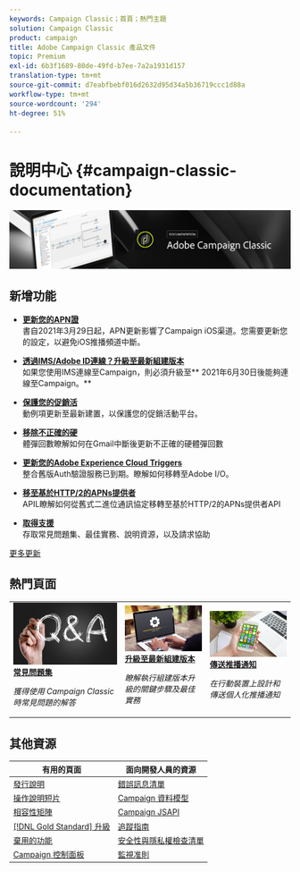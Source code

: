 ```yaml
---
keywords: Campaign Classic；首頁；熱門主題
solution: Campaign Classic
product: campaign
title: Adobe Campaign Classic 產品文件
topic: Premium
exl-id: 6b3f1689-80de-49fd-b7ee-7a2a1931d157
translation-type: tm+mt
source-git-commit: d7eabfbebf016d2632d95d34a5b36719ccc1d88a
workflow-type: tm+mt
source-wordcount: '294'
ht-degree: 51%

---
```


# 說明中心 {#campaign-classic-documentation}

![](platform/using/assets/do-not-localize/banner_acc_doc.jpg)

## 新增功能

* **[更新您的APN證](technotes/ios-certificate-update.md)**<br/> 書自2021年3月29日起，APN更新影響了Campaign iOS渠道。您需要更新您的設定，以避免iOS推播頻道中斷。

* **[透過IMS/Adobe ID連線？升級至最新組建版本](integrations/using/about-adobe-id.md)**<br/>如果您使用IMS連線至Campaign，則必須升級至** 2021年6月30日後能夠連線至Campaign。**

* **[保護您的促銷活](technotes/acc-config-updates.md)**<br/> 動例項更新至最新建置，以保護您的促銷活動平台。

* **[移除不正確的硬](https://helpx.adobe.com/tw/campaign/kb/update-bounce-qualification.html)**<br/> 體彈回數瞭解如何在Gmail中斷後更新不正確的硬體彈回數

* **[更新您的Adobe Experience Cloud Triggers](integrations/using/configuring-adobe-io.md)**<br/> 整合舊版Auth驗證服務已到期。瞭解如何移轉至Adobe I/O。

* **[移至基於HTTP/2的APNs提供者](https://helpx.adobe.com/tw/campaign/kb/migrate-to-apns-http2.html)**<br/> APIL瞭解如何從舊式二進位通訊協定移轉至基於HTTP/2的APNs提供者API

* **[取得支援](support.md)**<br/>
存取常見問題集、最佳實務、說明資源，以及請求協助

[更多更新](/help/rn/using/documentation-updates.md)

## 熱門頁面

<table style="table-layout:fixed">
<tr>
  <td>
    <a href="platform/using/common-questions.md">
      <img alt="常見問答集" src="platform/using/assets/FAQ.png"/>
    </a>
    <div>
      <a href="platform/using/common-questions.md">
    <strong>常見問題集</strong>
    </a>
    </div>
    <p>
    <em>獲得使用 Campaign Classic 時常見問題的解答</em>
    <p>
  </td>
   <td>
    <a href="production/using/build-upgrade.md">
      <img alt="建置升級" src="platform/using/assets/upgrade.png" />
    </a>
    <div>
      <a href="production/using/build-upgrade.md">
    <strong>升級至最新組建版本</strong>
    </a>
    </div>
    <p>
    <em>瞭解執行組建版本升級的關鍵步驟及最佳實務</em>
    <p>
  </td>
  <td>
    <a href="delivery/using/creating-notifications.md">
       <img alt="推播通知" src="platform/using/assets/push.png" />
    </a>
    <div>
       <a href="delivery/using/creating-notifications.md">
    <strong>傳送推播通知</strong>
    </a>
    </div>
    <p>
    <em>在行動裝置上設計和傳送個人化推播通知</em>
    <p>
  </td>
</tr>
</table>

## 其他資源

| 有用的頁面 | 面向開發人員的資源 |
|---|---|
| [發行說明](/help/rn/using/latest-release.md) | [錯誤訊息清單](https://docs.adobe.com/content/help/en/campaign-classic/technicalresources/error_messages/error_codes.html) |
| [操作說明短片](https://experienceleague.adobe.com/docs/campaign-classic-learn/tutorials/overview.html?lang=zh-Hant) | [Campaign 資料模型](configuration/using/about-data-model.md) |
| [相容性矩陣](rn/using/compatibility-matrix.md) | [Campaign JSAPI](https://docs.adobe.com/content/help/en/campaign-classic/technicalresources/api/p-1.html) |
| [[!DNL Gold Standard] 升級](rn/using/gs-overview.md) | [追蹤指南](https://helpx.adobe.com/tw/campaign/kb/acc-tracking.html) |
| [棄用的功能](rn/using/deprecated-features.md) | [安全性與隱私權檢查清單](https://helpx.adobe.com/tw/campaign/kb/acc-security.html) |
| [Campaign 控制面板](https://experienceleague.adobe.com/docs/control-panel/using/control-panel-home.html) | [監視准則](production/using/monitoring-guidelines.md) |
